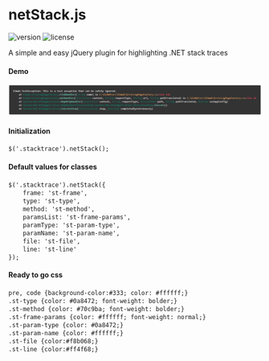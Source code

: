 # netStack.js
![version](https://img.shields.io/badge/Latest%20version-1.0.5-1abc9c.svg?style=flat-square) 
![license](https://img.shields.io/hexpm/l/plug.svg?style=flat-square)

A simple and easy jQuery plugin for highlighting .NET stack traces

#### Demo
![netStack.js - demo](example.jpg)

#### Initialization
```
$('.stacktrace').netStack();
```

#### Default values for classes
```
$('.stacktrace').netStack({
    frame: 'st-frame',
    type: 'st-type',
    method: 'st-method',
    paramsList: 'st-frame-params',
    paramType: 'st-param-type',
    paramName: 'st-param-name',
    file: 'st-file',
    line: 'st-line'
});
```

#### Ready to go css
```
pre, code {background-color:#333; color: #ffffff;}
.st-type {color: #0a8472; font-weight: bolder;}
.st-method {color: #70c9ba; font-weight: bolder;}
.st-frame-params {color: #ffffff; font-weight: normal;}
.st-param-type {color: #0a8472;}
.st-param-name {color: #ffffff;}
.st-file {color:#f8b068;}
.st-line {color:#ff4f68;}
```
